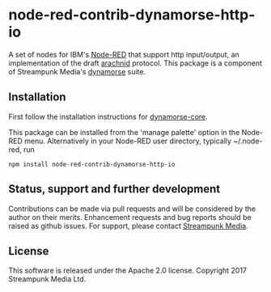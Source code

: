 # node-red-contrib-dynamorse-http-io

A set of nodes for IBM's [Node-RED](http://nodered.org) that support http input/output, an implementation of the draft [arachnid](https://github.com/Streampunk/arachnid) protocol. This package is a component of Streampunk Media's [dynamorse](https://github.com/Streampunk/node-red-contrib-dynamorse-core#readme) suite. 

## Installation

First follow the installation instructions for [dynamorse-core](https://github.com/Streampunk/node-red-contrib-dynamorse-core#readme).

This package can be installed from the 'manage palette' option in the Node-RED menu. Alternatively in your Node-RED user directory, typically ~/.node-red, run

    npm install node-red-contrib-dynamorse-http-io

## Status, support and further development

Contributions can be made via pull requests and will be considered by the author on their merits. Enhancement requests and bug reports should be raised as github issues. For support, please contact [Streampunk Media](http://www.streampunk.media/).

## License

This software is released under the Apache 2.0 license. Copyright 2017 Streampunk Media Ltd.

